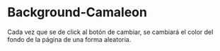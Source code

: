 # Background-Camaleon
Cada vez que se de click al botón de cambiar, se cambiará el color del fondo de la página de una forma aleatoria.
